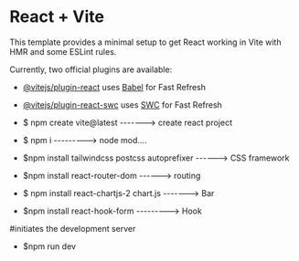 # React + Vite

This template provides a minimal setup to get React working in Vite with HMR and some ESLint rules.

Currently, two official plugins are available:

- [@vitejs/plugin-react](https://github.com/vitejs/vite-plugin-react/blob/main/packages/plugin-react/README.md) uses [Babel](https://babeljs.io/) for Fast Refresh
- [@vitejs/plugin-react-swc](https://github.com/vitejs/vite-plugin-react-swc) uses [SWC](https://swc.rs/) for Fast Refresh

- $ npm create vite@latest -------> create react project
- $ npm i ---------> node mod....
- $npm install tailwindcss postcss autoprefixer ------> CSS framework
- $npm install react-router-dom ------> routing
- $ npm install react-chartjs-2 chart.js -------> Bar 
- $npm install react-hook-form ---------> Hook 

#initiates the development server
- $npm run dev
